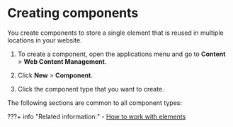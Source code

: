 # Creating components

You create components to store a single element that is reused in multiple locations in your website.

1.  To create a component, open the applications menu and go to **Content** \> **Web Content Management**.

2.  Click **New** \> **Component**.

3.  Click the component type that you want to create.


The following sections are common to all component types:

???+ info "Related information:"
    - [How to work with elements](../../../../wcm_artifacts/elements/howto_work_with_elements/index.md)
